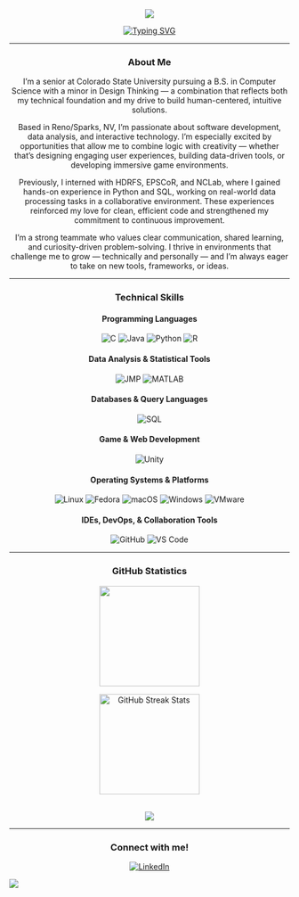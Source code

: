 <div align="center">

<img src="https://capsule-render.vercel.app/api?type=waving&color=FFC1CC&height=100&section=header&text=Welcome&fontSize=30&fontColor=ffffff"/>

[![Typing SVG](https://readme-typing-svg.demolab.com?font=Fira+Code&weight=500&size=24&duration=2000&pause=1000&color=FFC1CC&center=true&vCenter=true&width=500&lines=Hello%2C+I'm+Hallie+Gurr)](https://git.io/typing-svg)

---

### About Me

I’m a senior at Colorado State University pursuing a B.S. in Computer Science with a minor in Design Thinking — a combination that reflects both my technical foundation and my drive to build human-centered, intuitive solutions.

Based in Reno/Sparks, NV, I’m passionate about software development, data analysis, and interactive technology. I’m especially excited by opportunities that allow me to combine logic with creativity — whether that’s designing engaging user experiences, building data-driven tools, or developing immersive game environments.

Previously, I interned with HDRFS, EPSCoR, and NCLab, where I gained hands-on experience in Python and SQL, working on real-world data processing tasks in a collaborative environment. These experiences reinforced my love for clean, efficient code and strengthened my commitment to continuous improvement.

I’m a strong teammate who values clear communication, shared learning, and curiosity-driven problem-solving. I thrive in environments that challenge me to grow — technically and personally — and I’m always eager to take on new tools, frameworks, or ideas.

---

### Technical Skills

#### Programming Languages  
![C](https://img.shields.io/badge/C-FFC1CC?style=flat&logo=c&logoColor=white)
![Java](https://img.shields.io/badge/Java-FFC1CC?style=flat&logo=openjdk&logoColor=white)
![Python](https://img.shields.io/badge/Python-FFC1CC?style=flat&logo=python&logoColor=white)
![R](https://img.shields.io/badge/R-FFC1CC?style=flat&logo=r&logoColor=white)

#### Data Analysis & Statistical Tools  
![JMP](https://img.shields.io/badge/JMP-FFC1CC?style=flat&logo=data&logoColor=white)
![MATLAB](https://img.shields.io/badge/MATLAB-FFC1CC?style=flat&logo=mathworks&logoColor=white)

#### Databases & Query Languages
![SQL](https://img.shields.io/badge/SQL-FFC1CC?style=flat&logo=postgresql&logoColor=white)

#### Game & Web Development  
![Unity](https://img.shields.io/badge/Unity-FFC1CC?style=flat&logo=unity&logoColor=white)

#### Operating Systems & Platforms
![Linux](https://img.shields.io/badge/Linux-FFC1CC?style=flat&logo=linux&logoColor=white)
![Fedora](https://img.shields.io/badge/Fedora-FFC1CC?style=flat&logo=fedora&logoColor=white)
![macOS](https://img.shields.io/badge/macOS-FFC1CC?style=flat&logo=apple&logoColor=white)
![Windows](https://img.shields.io/badge/Windows-FFC1CC?style=flat&logo=windows&logoColor=white)
![VMware](https://img.shields.io/badge/VMware-FFC1CC?style=flat&logo=vmware&logoColor=white)

#### IDEs, DevOps, & Collaboration Tools
![GitHub](https://img.shields.io/badge/GitHub-FFC1CC?style=flat&logo=github&logoColor=white)
![VS Code](https://img.shields.io/badge/VS%20Code-FFC1CC?style=flat&logo=visual-studio-code&logoColor=white)

---

### GitHub Statistics

<div align="center">
  <img src="https://github-readme-stats.vercel.app/api?username=hgurr&show_icons=true&hide_border=true&title_color=FFC1CC&icon_color=FFC1CC&text_color=ffffff&bg_color=0d1117" height="180"/>

<img 
  src="https://nirzak-streak-stats.vercel.app/?user=hgurr&hide_border=true&ring=FFC1CC&fire=FFC1CC&currStreakLabel=FFC1CC&currStreakNum=FFF0F3&dates=FFF0F3&background=0d1117&sideNums=FFFFFF&sideLabels=FFFFFF" 
  alt="GitHub Streak Stats" 
  height="180" 
/>


</div>

<br>

<img src="https://github-readme-stats.vercel.app/api/top-langs/?username=hgurr&layout=compact&hide_border=true&title_color=FFC1CC&text_color=FFF0F3&bg_color=0d1117" />

---

### Connect with me!

[![LinkedIn](https://img.shields.io/badge/LinkedIn-Hallie%20Gurr-FFC1CC?style=flat&logo=linkedin&logoColor=white)](https://www.linkedin.com/in/hallie-gurr-703141358/)

</div>

<img src="https://capsule-render.vercel.app/api?type=waving&color=FFC1CC&height=100&section=footer"/>
